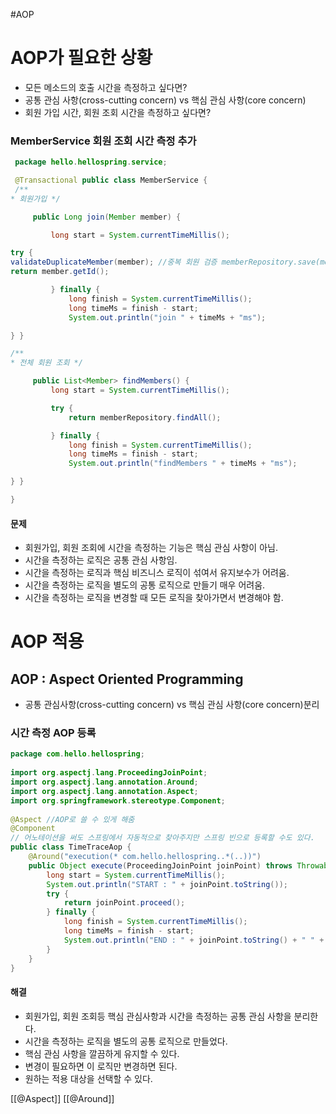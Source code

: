 #AOP
# AOP가 필요한 상황
- 모든 메소드의 호출 시간을 측정하고 싶다면?
- 공통 관심 사항(cross-cutting concern) vs 핵심 관심 사항(core concern)
- 회원 가입 시간, 회원 조회 시간을 측정하고 싶다면?

### MemberService 회원 조회 시간 측정 추가
```java
 package hello.hellospring.service;

 @Transactional public class MemberService {
 /**  
* 회원가입 */

     public Long join(Member member) {

         long start = System.currentTimeMillis();

try {  
validateDuplicateMember(member); //중복 회원 검증 memberRepository.save(member);  
return member.getId();

         } finally {
             long finish = System.currentTimeMillis();
             long timeMs = finish - start;
             System.out.println("join " + timeMs + "ms");

} }

/**  
* 전체 회원 조회 */

     public List<Member> findMembers() {
         long start = System.currentTimeMillis();

         try {
             return memberRepository.findAll();

         } finally {
             long finish = System.currentTimeMillis();
             long timeMs = finish - start;
             System.out.println("findMembers " + timeMs + "ms");

} }

}
```

#### 문제
- 회원가입, 회원 조회에 시간을 측정하는 기능은 핵심 관심 사항이 아님.
- 시간을 측정하는 로직은 공통 관심 사항임.
- 시간을 측정하는 로직과 핵심 비즈니스 로직이 섞여서 유지보수가 어려움.
- 시간을 측정하는 로직을 별도의 공통 로직으로 만들기 매우 어려움.
- 시간을 측정하는 로직을 변경할 때 모든 로직을 찾아가면서 변경해야 함.

# AOP 적용
## AOP : Aspect Oriented Programming
- 공통 관심사항(cross-cutting concern) vs 핵심 관심 사항(core concern)분리

### 시간 측정 AOP 등록
```java
package com.hello.hellospring;  
  
import org.aspectj.lang.ProceedingJoinPoint;  
import org.aspectj.lang.annotation.Around;  
import org.aspectj.lang.annotation.Aspect;  
import org.springframework.stereotype.Component;  
  
@Aspect //AOP로 쓸 수 있게 해줌  
@Component  
// 어노테이션을 써도 스프링에서 자동적으로 찾아주지만 스프링 빈으로 등록할 수도 있다.  
public class TimeTraceAop {  
    @Around("execution(* com.hello.hellospring..*(..))")  
    public Object execute(ProceedingJoinPoint joinPoint) throws Throwable {  
        long start = System.currentTimeMillis();  
        System.out.println("START : " + joinPoint.toString());  
        try {  
            return joinPoint.proceed();  
        } finally {  
            long finish = System.currentTimeMillis();  
            long timeMs = finish - start;  
            System.out.println("END : " + joinPoint.toString() + " " + timeMs + "ms");  
        }  
    }  
}
```

#### 해결
- 회원가입, 회원 조회등 핵심 관심사항과 시간을 측정하는 공통 관심 사항을 분리한다.
- 시간을 측정하는 로직을 별도의 공통 로직으로 만들었다.  
- 핵심 관심 사항을 깔끔하게 유지할 수 있다.  
- 변경이 필요하면 이 로직만 변경하면 된다.  
- 원하는 적용 대상을 선택할 수 있다.

[[@Aspect]] [[@Around]]